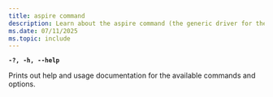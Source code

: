 ```yaml
---
title: aspire command
description: Learn about the aspire command (the generic driver for the Aspire CLI) and its usage.
ms.date: 07/11/2025
ms.topic: include
---
```

**`-?, -h, --help`**

  Prints out help and usage documentation for the available commands and options.
